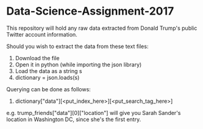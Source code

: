 # Data-Science-Assignment-2017
This repository will hold any raw data extracted from Donald Trump's public Twitter account information.

Should you wish to extract the data from these text files:

1. Download the file
2. Open it in python (while importing the json library)
3. Load the data as a string s
4. dictionary = json.loads(s)

Querying can be done as follows:

1. dictionary["data"][<put_index_here>][<put_search_tag_here>]

e.g. trump_friends["data"][0]["location"] will give you Sarah Sander's location in Washington DC, since she's the first entry.
